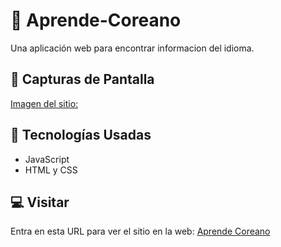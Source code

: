 # 📌 Aprende-Coreano
Una aplicación web para encontrar informacion del idioma.

## 📸 Capturas de Pantalla
[Imagen del sitio:](img/imagen.png)

## 🚀 Tecnologías Usadas
- JavaScript
- HTML y CSS

## 💻 Visitar
Entra en esta URL para ver el sitio en la web:
[Aprende Coreano](https://aprendecoreano.netlify.app/templates/contenido)

